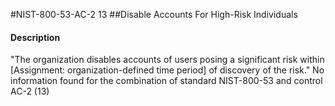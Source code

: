 #NIST-800-53-AC-2 13
##Disable Accounts For High-Risk Individuals
#### Description
"The organization disables accounts of users posing a significant risk within [Assignment: organization-defined time period] of discovery of the risk."
No information found for the combination of standard NIST-800-53 and control AC-2 (13)
